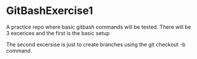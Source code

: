 # GitBashExercise1
A practice repo where basic gitbash commands will be tested. There will be 3 excerices and the first is the basic setup

The second excersise is just to create branches using the git checkout -b command.
